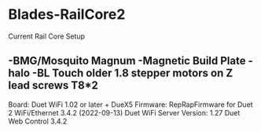 # Blades-RailCore2

Current Rail Core Setup

-BMG/Mosquito Magnum
-Magnetic Build Plate
-halo
-BL Touch
older 1.8 stepper motors on Z
lead screws T8*2
--------------------------------
Board: Duet WiFi 1.02 or later + DueX5
Firmware: RepRapFirmware for Duet 2 WiFi/Ethernet 3.4.2 (2022-09-13)
Duet WiFi Server Version: 1.27
Duet Web Control 3.4.2